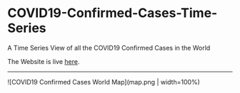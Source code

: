 # COVID19-Confirmed-Cases-Time-Series
A Time Series View of all the COVID19 Confirmed Cases in the World

The Website is live [here](https://sifatmd.github.io/COVID19-Confirmed-Cases-Time-Series/).

---

![COVID19 Confirmed Cases World Map](map.png | width=100%)
